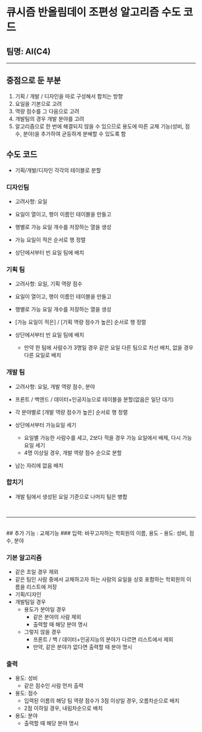 
# 큐시즘 반올림데이 조편성 알고리즘 수도 코드
## 팀명: AI(C4)
***

## 중점으로 둔 부분
1. 기획 / 개발 / 디자인을 따로 구성해서 합치는 방향
2. 요일을 기본으로 고려
3. 역량 점수를 그 다음으로 고려
4. 개발팀의 경우 개발 분야를 고려
5. 알고리즘으로 한 번에 해결되지 않을 수 있으므로 용도에 따른 교체 기능(성비, 점수, 분야)을 추가하여 균등하게 분배할 수 있도록 함


## 수도 코드
* 기획/개발/디자인 각각의 테이블로 분할

### 디자인팀
* 고려사항: 요일

* 요일이 열이고, 행이 이름인 테이블을 만들고
* 행별로 가능 요일 개수를 저장하는 열을 생성
* 가능 요일이 적은 순서로 행 정렬
* 상단에서부터 빈 요일 팀에 배치

### 기획 팀
* 고려사항: 요일, 기획 역량 점수

* 요일이 열이고, 행이 이름인 테이블을 만들고
* 행별로 가능 요일 개수를 저장하는 열을 생성
* [가능 요일이 적은] / [기획 역량 점수가 높은] 순서로 행 정렬
* 상단에서부터 빈 요일 팀에 배치
  - 만약 한 팀에 사람수가 3명일 경우 같은 요일 다른 팀으로 차선 배치, 없을 경우 다른 요일로 배치


### 개발 팀
* 고려사항: 요일, 개발 역량 점수, 분야

* 프론트 / 백엔드 / 데이터+인공지능으로 테이블을 분할(없음은 일단 대기)
* 각 분야별로 [개발 역량 점수가 높은] 순서로 행 정렬
* 상단에서부터 가능요일 세기
  - 요일별 가능한 사람수를 세고, 2보다 적을 경우 가능 요일에서 배제, 다시 가능 요일 세기
  - 4명 이상일 경우, 개발 역량 점수 순으로 분할
* 남는 자리에 없음 배치


### 합치기
* 개발 팀에서 생성된 요일 기준으로 나머지 팀은 병합

<br>

***

<br>
## 추가 기능 : 교체기능
### 입력: 바꾸고자하는 학회원의 이름, 용도
  - 용도: 성비, 점수, 분야

### 기본 알고리즘
* 같은 조일 경우 제외
* 같은 팀인 사람 중에서 교체하고자 하는 사람의 요일을 상호 포함하는 학회원의 이름을 리스트에 저장
* 기획/디자인
* 개발팀일 경우
  - 용도가 분야일 경우
    + 같은 분야의 사람 제외
    + 출력할 때 해당 분야 명시
  - 그렇지 않을 경우
    + 프론트 / 백 / 데이터+인공지능의 분야가 다르면 리스트에서 제외
    + 만약, 같은 분야가 없다면 출력할 때 분야 명시

### 출력
* 용도: 성비
  - 같은 점수인 사람 먼저 출력
* 용도: 점수
  - 입력된 이름의 해당 팀 역량 점수가 3점 이상일 경우, 오름차순으로 배치
  - 2점 이하일 경우, 내림차순으로 배치
* 용도: 분야
  - 출력할 때 해당 분야 명시


